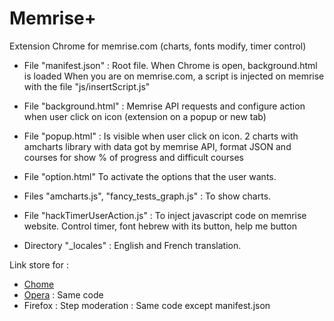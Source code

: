 # Memrise+
Extension Chrome for memrise.com (charts, fonts modify, timer control)

* File "manifest.json" : Root file. When Chrome is open, background.html is loaded
When you are on memrise.com, a script is injected on memrise with the file "js/insertScript.js"

* File "background.html" : Memrise API requests and configure action when user click on icon (extension on a popup or new tab)

* File "popup.html" : Is visible when user click on icon. 2 charts with amcharts library with data got by memrise API, format JSON and courses for show % of progress and difficult courses

* File "option.html" To activate the options that the user wants.

* Files "amcharts.js", "fancy_tests_graph.js" : To show charts.

* File "hackTimerUserAction.js"  : To inject javascript code on memrise website. Control timer, font hebrew with its button, help me button

* Directory "_locales" : English and French translation.

Link store for :
* [Chome](https://chrome.google.com/webstore/detail/memrise%2B/hmpiegnknhdokbhnifbpgbbfkeddbdfh)
* [Opera](addons.opera.com/fr/extensions/details/memrise/) : Same code
* Firefox : Step moderation : Same code except manifest.json
